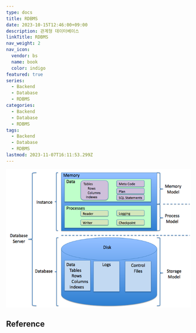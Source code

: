 ```yaml
---
type: docs
title: RDBMS
date: 2023-10-15T12:46:00+09:00
description: 관계형 데이터베이스
linkTitle: RDBMS
nav_weight: 2
nav_icon:
  vendor: bs
  name: book
  color: indigo
featured: true
series:
  - Backend
  - Database
  - RDBMS
categories:
  - Backend
  - Database
  - RDBMS
tags:
  - Backend
  - Database
  - RDBMS
lastmod: 2023-11-07T16:11:53.299Z
---
```


![RDBMS](rdbms.png#center)

## Reference
